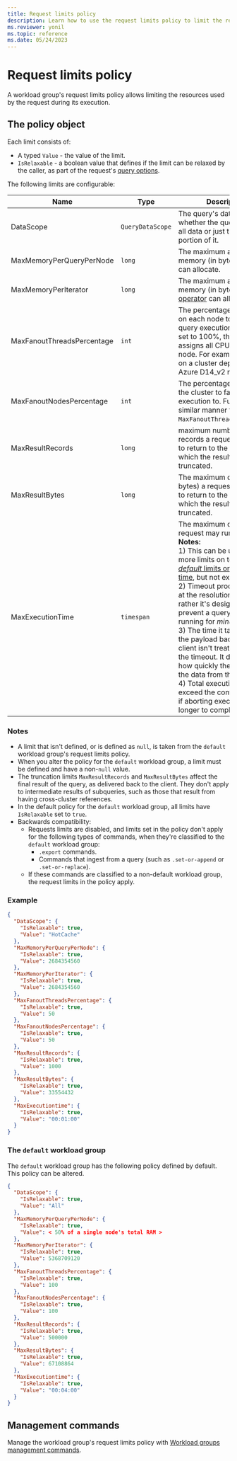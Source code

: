 ```yaml
---
title: Request limits policy
description: Learn how to use the request limits policy to limit the resources used by the request during its execution.
ms.reviewer: yonil
ms.topic: reference
ms.date: 05/24/2023
---
```

# Request limits policy

A workload group's request limits policy allows limiting the resources used by the request during its execution.

## The policy object

Each limit consists of:

* A typed `Value` - the value of the limit.
* `IsRelaxable` - a boolean value that defines if the limit can be relaxed by the caller, as part of the request's [query options](../api/rest/query-options.md).

The following limits are configurable:

| Name   | Type    | Description      | Supported values  | Matching client request property       |
|-----------|------------|-----------|---------------------|--------------|
| DataScope     | `QueryDataScope` | The query's data scope - whether the query applies to all data or just the 'hot' portion of it.   | `All`, `HotCache`, or `null`     | `query_datascope`      |
| MaxMemoryPerQueryPerNode   | `long`  | The maximum amount of memory (in bytes) a query can allocate.    | [`1`, *50% of a single node's total RAM*] | `max_memory_consumption_per_query_per_node` |
| MaxMemoryPerIterator       | `long`    | The maximum amount of memory (in bytes) a [query operator](../concepts/querylimits.md#limit-on-memory-consumed-by-query-operators-e_runaway_query) can allocate. | [`1`, *50% of a single node's total RAM*] | `maxmemoryconsumptionperiterator`   |
| MaxFanoutThreadsPercentage | `int`   | The percentage of threads on each node to fan out query execution to. When set to 100%, the cluster assigns all CPUs on each node. For example, 16 CPUs on a cluster deployed on Azure D14_v2 nodes. | [`1`, `100`]   | `query_fanout_threads_percent` |
| MaxFanoutNodesPercentage   | `int`     | The percentage of nodes on the cluster to fan out query execution to. Functions in a similar manner to `MaxFanoutThreadsPercentage`.    | [`1`, `100`]                              |  `query_fanout_nodes_percent`               |
| MaxResultRecords           | `long`     | maximum number of records a request is allowed to return to the caller, above which the results are truncated.    | [`1`, `9223372036854775807`]   | `truncationmaxrecords`  |
| MaxResultBytes     | `long`           | The maximum data size (in bytes) a request is allowed to return to the caller, above which the results are truncated.  | [`1`, `9223372036854775807`]    | `truncationmaxsize`    |
| MaxExecutionTime     | `timespan`   | The maximum duration the request may run for.<br/>**Notes:**<br/>1) This can be used to place more limits on top of the [*default* limits on execution time](../concepts/querylimits.md#limit-execution-timeout), but not extend them.<br/>2) Timeout processing isn't at the resolution of *seconds*, rather it's designed to prevent a query from running for *minutes*.<br/>3) The time it takes to read the payload back at the client isn't treated as part of the timeout. It depends on how quickly the caller pulls the data from the stream.<br/>4) Total execution time may exceed the configured value if aborting execution takes longer to complete. | (`00:00:00`, `01:00:00`]   | `servertimeout`    |

### Notes

* A limit that isn't defined, or is defined as `null`, is taken from the `default` workload group's request limits policy.
* When you alter the policy for the `default` workload group, a limit must be defined and have a non-`null` value.
* The truncation limits `MaxResultRecords` and `MaxResultBytes` affect the final result of the query, as delivered back to the client. They don't apply to intermediate results of subqueries, such as those that result from having cross-cluster references.
* In the default policy for the `default` workload group, all limits have `IsRelaxable` set to `true`.
* Backwards compatibility:
  * Requests limits are disabled, and limits set in the policy don't apply for the following types of commands, when they're classified to the `default` workload group:
    * `.export` commands.
    * Commands that ingest from a query (such as `.set-or-append` or `.set-or-replace`).
  * If these commands are classified to a non-default workload group, the request limits in the policy apply.

### Example

```json
{
  "DataScope": {
    "IsRelaxable": true,
    "Value": "HotCache"
  },
  "MaxMemoryPerQueryPerNode": {
    "IsRelaxable": true,
    "Value": 2684354560
  },
  "MaxMemoryPerIterator": {
    "IsRelaxable": true,
    "Value": 2684354560
  },
  "MaxFanoutThreadsPercentage": {
    "IsRelaxable": true,
    "Value": 50
  },
  "MaxFanoutNodesPercentage": {
    "IsRelaxable": true,
    "Value": 50
  },
  "MaxResultRecords": {
    "IsRelaxable": true,
    "Value": 1000
  },
  "MaxResultBytes": {
    "IsRelaxable": true,
    "Value": 33554432
  },
  "MaxExecutiontime": {
    "IsRelaxable": true,
    "Value": "00:01:00"
  }
}
```

### The `default` workload group

The `default` workload group has the following policy defined by default. This policy can be altered.

```json
{
  "DataScope": {
    "IsRelaxable": true,
    "Value": "All"
  },
  "MaxMemoryPerQueryPerNode": {
    "IsRelaxable": true,
    "Value": < 50% of a single node's total RAM >
  },
  "MaxMemoryPerIterator": {
    "IsRelaxable": true,
    "Value": 5368709120
  },
  "MaxFanoutThreadsPercentage": {
    "IsRelaxable": true,
    "Value": 100
  },
  "MaxFanoutNodesPercentage": {
    "IsRelaxable": true,
    "Value": 100
  },
  "MaxResultRecords": {
    "IsRelaxable": true,
    "Value": 500000
  },
  "MaxResultBytes": {
    "IsRelaxable": true,
    "Value": 67108864
  },
  "MaxExecutiontime": {
    "IsRelaxable": true,
    "Value": "00:04:00"
  }
}
```

## Management commands

Manage the workload group's request limits policy with [Workload groups management commands](./show-workload-group-command.md).
